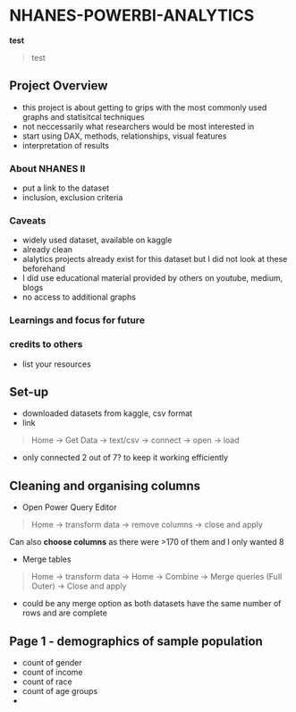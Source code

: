 # NHANES-POWERBI-ANALYTICS

**test**
> test 

## Project Overview

- this project is about getting to grips with the most commonly used graphs and statisitcal techniques
- not neccessarily what researchers would be most interested in
- start using DAX, methods, relationships, visual features
- interpretation of results

### About NHANES II
- put a link to the dataset
- inclusion, exclusion criteria

### Caveats
- widely used dataset, available on kaggle
- already clean 
- alalytics projects already exist for this dataset but I did not look at these beforehand
- I did use educational material provided by others on youtube, medium, blogs
- no access to additional graphs 

### Learnings and focus for future 

### credits to others
- list your resources 

## Set-up 
- downloaded datasets from kaggle, csv format
- link
> Home -> Get Data -> text/csv -> connect -> open -> load
- only connected 2 out of 7? to keep it working efficiently 

## Cleaning and organising columns
- Open Power Query Editor
> Home -> transform data -> remove columns -> close and apply

Can also **choose columns** as there were >170 of them and I only wanted 8
- Merge tables
> Home -> transform data -> Home -> Combine -> Merge queries (Full Outer) -> Close and apply

- could be any merge option as both datasets have the same number of rows and are complete 

## Page 1 - demographics of sample population
- count of gender
- count of income
- count of race
- count of age groups 
- 
